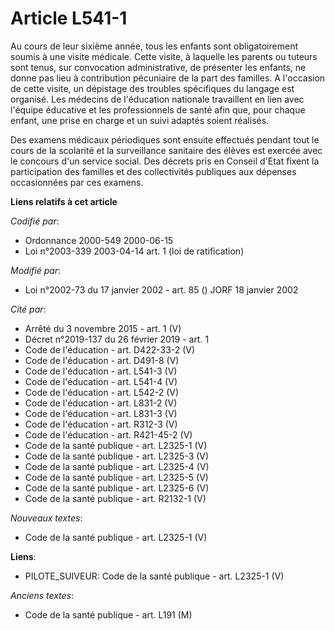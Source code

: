 # Article L541-1

Au cours de leur sixième année, tous les enfants sont obligatoirement soumis à une visite médicale. Cette visite, à laquelle
les parents ou tuteurs sont tenus, sur convocation administrative, de présenter les enfants, ne donne pas lieu à contribution
pécuniaire de la part des familles. A l'occasion de cette visite, un dépistage des troubles spécifiques du langage est
organisé. Les médecins de l'éducation nationale travaillent en lien avec l'équipe éducative et les professionnels de santé
afin que, pour chaque enfant, une prise en charge et un suivi adaptés soient réalisés.

Des examens médicaux périodiques sont ensuite effectués pendant tout le cours de la scolarité et la surveillance sanitaire
des élèves est exercée avec le concours d'un service social. Des décrets pris en Conseil d'Etat fixent la participation des
familles et des collectivités publiques aux dépenses occasionnées par ces examens.

**Liens relatifs à cet article**

_Codifié par_:

  - Ordonnance 2000-549 2000-06-15
  - Loi n°2003-339 2003-04-14 art. 1 (loi de ratification)

_Modifié par_:

  - Loi n°2002-73 du 17 janvier 2002 - art. 85 () JORF 18 janvier 2002

_Cité par_:

  - Arrêté du 3 novembre 2015 - art. 1 (V)
  - Décret n°2019-137 du 26 février 2019 - art. 1
  - Code de l'éducation - art. D422-33-2 (V)
  - Code de l'éducation - art. D491-8 (V)
  - Code de l'éducation - art. L541-3 (V)
  - Code de l'éducation - art. L541-4 (V)
  - Code de l'éducation - art. L542-2 (V)
  - Code de l'éducation - art. L831-2 (V)
  - Code de l'éducation - art. L831-3 (V)
  - Code de l'éducation - art. R312-3 (V)
  - Code de l'éducation - art. R421-45-2 (V)
  - Code de la santé publique - art. L2325-1 (V)
  - Code de la santé publique - art. L2325-3 (V)
  - Code de la santé publique - art. L2325-4 (V)
  - Code de la santé publique - art. L2325-5 (V)
  - Code de la santé publique - art. L2325-6 (V)
  - Code de la santé publique - art. R2132-1 (V)

_Nouveaux textes_:

  - Code de la santé publique - art. L2325-1 (V)

**Liens**:

  - PILOTE_SUIVEUR: Code de la santé publique - art. L2325-1 (V)

_Anciens textes_:

  - Code de la santé publique - art. L191 (M)
